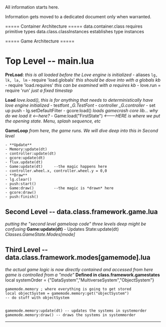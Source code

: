 All information starts here.

Information gets moved to a dedicated document only when warranted.

===== Container Architecture =====
data.container.class requires primitive types
data.class.classInstances establishes type instances


===== Game Architecture =====

# Top Level -- main.lua
**PreLoad**: *this is all loaded before the Love engine is initialized*
    - aliases `lg, lk, la, lm`
    - require 'load.globals' *this should be dove into with a globals kb*
    - require 'load.requires' *this can be examined with a requires kb*
    - love.run = require 'run' *just a fixed timestep*

**Load** *love.load(), this is for anything that needs to deterministically have love engine initialized*
    - testfont *_G.TestFont*
    - controller *_G.controller*
    - set up push
    - lg.setDefaultFilter
    - gcore:load() *loads gamecrash core lib... why do we load it <--here?*
    - Game:load("FirstState") *<---HERE is where we put the opening state. Menu, splash sequence, etc*


**GameLoop** *from here, the game runs. We will dive deep into this in Second level*

    - **Update**
    - Memory:update(dt)
    - controller:update(dt)
    - gcore:update(dt)       
    - flux.update(dt)
    - Game:update(dt)     --the magic happens here
    - controller.wheel.x, controller.wheel.y = 0,0  
    - **Draw**
    - lg.clear()
    - push:start()
    - Game:draw()         --the magic is *drawn* here
    - gcore:draw()
    - push:finish()


## Second Level -- data.class.framework.game.lua
*putting the "second level gameloop code" three levels deep might be confusing*
    **Game:update(dt)**
        - Updates State:update(dt)  *Classes.GameState.Modes[mode]*

## Third Level -- data.class.framework.modes[gamemode].lua
*the actual game logic is now directly contained and accessed from here*
*game is controlled from a "mode"*
    **Defined in class.framework.gamestates**
    local systemOrder = {"DataSystem","MultiverseSystem","ObjectSystem"}

    gamemode.memory ; where everything is going to get stored
    local objectSystem = gamemode.memory:get("objectSystem")
    -- do stuff with objectSystem


    gamemode.memory:update(dt) -- updates the systems in systemorder
    gamemode.memory:draw() -- draws the systems in systemmorder
-------------------------------------------------------------

